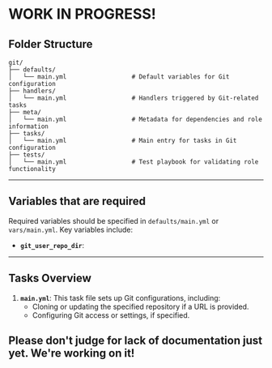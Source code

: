 # WORK IN PROGRESS!

## Folder Structure
```
git/
├── defaults/
│   └── main.yml                  # Default variables for Git configuration
├── handlers/
│   └── main.yml                  # Handlers triggered by Git-related tasks
├── meta/
│   └── main.yml                  # Metadata for dependencies and role information
├── tasks/
│   └── main.yml                  # Main entry for tasks in Git configuration
├── tests/
│   └── main.yml                  # Test playbook for validating role functionality
```
---
## Variables that are required

Required variables should be specified in `defaults/main.yml` or `vars/main.yml`. Key variables include:

- **`git_user_repo_dir`**:  

---
## Tasks Overview

1. **`main.yml`**: This task file sets up Git configurations, including:
   - Cloning or updating the specified repository if a URL is provided.
   - Configuring Git access or settings, if specified.
   
## Please don't judge for lack of documentation just yet. We're working on it!
